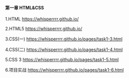 #### 第一章 HTML&CSS

1.HTML https://whisperrrr.github.io/

2.HTML5 https://whisperrrr.github.io/

3.CSS(一) https://whisperrrr.github.io/pages/task1-3.html

4.CSS(二) https://whisperrrr.github.io/pages/task1-4.html

5.CSS 3 https://whisperrrr.github.io/pages/task1-5.html

6.项目实战 https://whisperrrr.github.io/pages/task1-6.html
